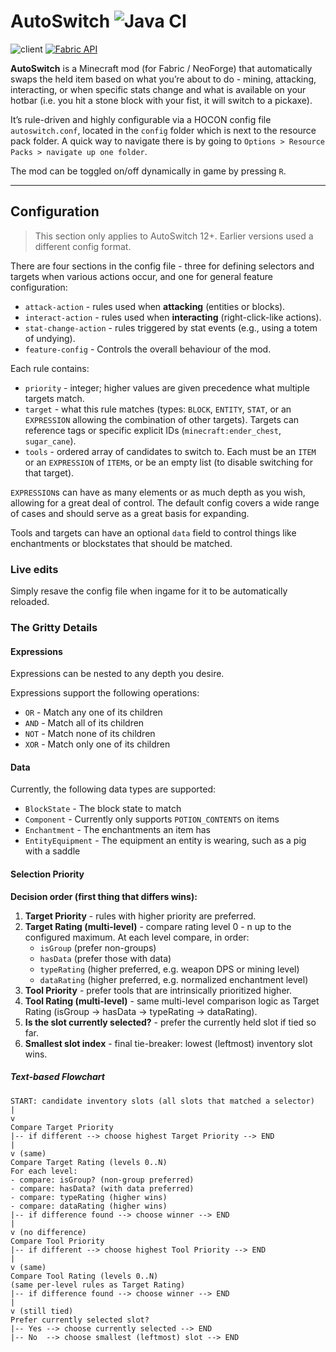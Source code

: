 # AutoSwitch ![Java CI](https://github.com/dexman545/Fabric-Autoswitch/workflows/Java%20CI/badge.svg)
![client](https://img.shields.io/badge/Environment-Client-1976d2?style=for-the-badge)
[![Fabric API](https://img.shields.io/badge/Requires-Fabric%20API-purple?style=for-the-badge)](https://modrinth.com/mod/fabric-api "Download Fabric API")

**AutoSwitch** is a Minecraft mod (for Fabric / NeoForge) that automatically swaps the held item based on what you’re
about to do - mining, attacking, interacting, or when specific stats change and what is available on your hotbar
(i.e. you hit a stone block with your fist, it will switch to a pickaxe).

It’s rule-driven and highly configurable via a HOCON config file `autoswitch.conf`,
located in the `config` folder which is next to the resource pack folder.
A quick way to navigate there is by going to `Options > Resource Packs > navigate up one folder`.

The mod can be toggled on/off dynamically in game by pressing `R`.

---

## Configuration

> This section only applies to AutoSwitch 12+. Earlier versions used a different config format.

There are four sections in the config file - three for defining selectors and targets when various actions occur,
and one for general feature configuration:

* `attack-action` - rules used when **attacking** (entities or blocks).
* `interact-action` - rules used when **interacting** (right-click-like actions).
* `stat-change-action` - rules triggered by stat events (e.g., using a totem of undying).
* `feature-config` - Controls the overall behaviour of the mod.

Each rule contains:

* `priority` - integer; higher values are given precedence what multiple targets match.
* `target` - what this rule matches (types: `BLOCK`, `ENTITY`, `STAT`, or an `EXPRESSION` allowing the combination of other targets).
  Targets can reference tags or specific explicit IDs (`minecraft:ender_chest`, `sugar_cane`).
* `tools` - ordered array of candidates to switch to. Each must be an `ITEM` or an `EXPRESSION` of `ITEM`s,
  or be an empty list (to disable switching for that target).

`EXPRESSION`s can have as many elements or as much depth as you wish, allowing for a great deal of control.
The default config covers a wide range of cases and should serve as a great basis for expanding.

Tools and targets can have an optional `data` field to control things like enchantments or blockstates that should be matched.

### Live edits

Simply resave the config file when ingame for it to be automatically reloaded.

### The Gritty Details

#### Expressions

Expressions can be nested to any depth you desire.

Expressions support the following operations:
* `OR` - Match any one of its children
* `AND` - Match all of its children
* `NOT` - Match none of its children
* `XOR` - Match only one of its children

#### Data

Currently, the following data types are supported:
* `BlockState` - The block state to match
* `Component` - Currently only supports `POTION_CONTENTS` on items
* `Enchantment` - The enchantments an item has
* `EntityEquipment` - The equipment an entity is wearing, such as a pig with a saddle

#### Selection Priority

**Decision order (first thing that differs wins):**
1. **Target Priority** - rules with higher priority are preferred.
2. **Target Rating (multi-level)** - compare rating level 0 - n up to the configured maximum.
   At each level compare, in order:
    * `isGroup` (prefer non-groups)
    * `hasData` (prefer those with data)
    * `typeRating` (higher preferred, e.g. weapon DPS or mining level)
    * `dataRating` (higher preferred, e.g. normalized enchantment level)
3. **Tool Priority** - prefer tools that are intrinsically prioritized higher.
4. **Tool Rating (multi-level)** - same multi-level comparison logic as Target Rating (isGroup → hasData → typeRating → dataRating).
5. **Is the slot currently selected?** - prefer the currently held slot if tied so far.
6. **Smallest slot index** - final tie-breaker: lowest (leftmost) inventory slot wins.

##### Text-based Flowchart
```
START: candidate inventory slots (all slots that matched a selector)
|
v
Compare Target Priority
|-- if different --> choose highest Target Priority --> END
|
v (same)
Compare Target Rating (levels 0..N)
For each level:
- compare: isGroup? (non-group preferred)
- compare: hasData? (with data preferred)
- compare: typeRating (higher wins)
- compare: dataRating (higher wins)
|-- if difference found --> choose winner --> END
|
v (no difference)
Compare Tool Priority
|-- if different --> choose highest Tool Priority --> END
|
v (same)
Compare Tool Rating (levels 0..N)
(same per-level rules as Target Rating)
|-- if difference found --> choose winner --> END
|
v (still tied)
Prefer currently selected slot?
|-- Yes --> choose currently selected --> END
|-- No  --> choose smallest (leftmost) slot --> END
```